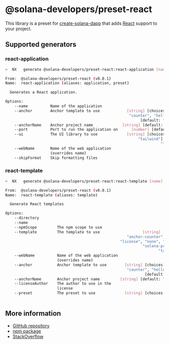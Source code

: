 # @solana-developers/preset-react

This library is a preset for [create-solana-dapp](https://npm.im/create-solana-dapp) that adds
[React](https://react.dev) support to your project.

## Supported generators

### react-application

```bash
>  NX   generate @solana-developers/preset-react:react-application [name] [options,...]

From:  @solana-developers/preset-react (v0.0.1)
Name:  react-application (aliases: application, preset)

  Generates a React application.

Options:
    --name          Name of the application                             [string]
    --anchor        Anchor template to use            [string] [choices: "none",
                                                       "counter", "hello-world"]
                                                            [default: "counter"]
    --anchorName    Anchor project name             [string] [default: "anchor"]
    --port          Port to run the application on      [number] [default: 3000]
    --ui            The UI library to use             [string] [choices: "none",
                                                           "tailwind"] [default:
                                                                     "tailwind"]
    --webName       Name of the web application                         [string]
                    (overrides name)
    --skipFormat    Skip formatting files                              [boolean]
```

### react-template

```bash
>  NX   generate @solana-developers/preset-react:react-template [name] [options,...]

From:  @solana-developers/preset-react (v0.0.1)
Name:  react-template (aliases: template)

  Generate React templates

Options:
    --directory                                                        [string]
    --name                                                             [string]
    --npmScope         The npm scope to use                            [string]
    --template         The template to use                   [string] [choices:
                                                      "anchor-counter", "base",
                                                   "license", "none", "readme",
                                                             "solana-provider",
                                                                    "tailwind"]
    --webName          Name of the web application                     [string]
                       (overrides name)
    --anchor           Anchor template to use        [string] [choices: "none",
                                                      "counter", "hello-world"]
                                                              [default: "none"]
    --anchorName       Anchor project name         [string] [default: "anchor"]
    --licenseAuthor    The author to use in the                        [string]
                       license
    --preset           The preset to use             [string] [choices: "next",
                                                                       "react"]
```

## More information

- [GitHub repository](https://github.com/solana-developers/create-solana-dapp)
- [npm package](https://npm.im/create-solana-dapp)
- [StackOverflow](https://solana.stackexchange.com/questions/tagged/create-solana-dapp)
